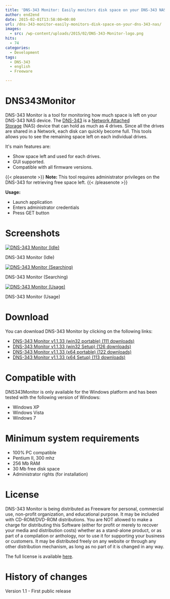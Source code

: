 ```yaml
---
title: 'DNS-343 Monitor: Easily monitors disk space on your DNS-343 NAS.'
author: end2end
date: 2015-02-01T13:58:08+00:00
url: /dns-343-monitor-easily-monitors-disk-space-on-your-dns-343-nas/
images:
  - src: /wp-content/uploads/2015/02/DNS-343-Monitor-logo.png
hits:
  - 74
categories:
  - Development
tags:
  - DNS-343
  - english
  - Freeware

---
```

# DNS343Monitor

DNS-343 Monitor is a tool for monitoring how much space is left on your DNS-343 NAS device.
The [DNS-343](http://www.google.com/?q=dns-343) is a [Network Attached Storage](http://en.wikipedia.org/wiki/Network-attached_storage)&nbsp;(NAS)&nbsp;device that can hold as much as 4 drives. Since all the drives are shared in a Network, each disk can quickly become full. This tools allows you to see the remaining space left on each individual drives.

It's main features are:

  * Show space left and used for each drives.
  * GUI supported.
  * Compatible with all firmware versions.

{{< pleasenote >}}
  **Note:** This tool requires administrator privileges on the DNS-343 for retrieving free space left.
{{< /pleasenote >}}


**Usage:**

* Launch application
* Enters administrator credentials
* Press GET button

# Screenshots

[![DNS-343 Monitor (Idle)](/wp-content/uploads/2015/02/DNS-343-Monitor-Idle.png)](/wp-content/uploads/2015/02/DNS-343-Monitor-Idle.png)

DNS-343 Monitor (Idle)

[![DNS-343 Monitor (Searching)](/wp-content/uploads/2015/02/DNS-343-Monitor-Searching.png)](/wp-content/uploads/2015/02/DNS-343-Monitor-Searching.png)

DNS-343 Monitor (Searching)

[![DNS-343 Monitor (Usage)](/wp-content/uploads/2015/02/DNS-343-Monitor-Usage.png)](/wp-content/uploads/2015/02/DNS-343-Monitor-Usage.png)

DNS-343 Monitor (Usage)

# Download

You can download DNS-343 Monitor by clicking on the following links:

* [ DNS-343 Monitor v1.1.33 (win32 portable) (111 downloads) ](http://www.end2endzone.com/download/675/ "Version 1.1.33")
* [ DNS-343 Monitor v1.1.33 (win32 Setup) (126 downloads) ](http://www.end2endzone.com/download/672/ "Version 1.1.33")
* [ DNS-343 Monitor v1.1.33 (x64 portable) (122 downloads) ](http://www.end2endzone.com/download/670/ "Version 1.1.33")
* [ DNS-343 Monitor v1.1.33 (x64 Setup) (113 downloads) ](http://www.end2endzone.com/download/666/ "Version 1.1.33")

# Compatible with

DNS343Monitor is only available for the Windows platform and has been tested with the following version of Windows:

  * Windows XP
  * Windows Vista
  * Windows 7

# Minimum system requirements

  * 100% PC compatible
  * Pentium II, 300 mhz
  * 256 Mb RAM
  * 30 Mb free disk space
  * Administrator rights (for installation)

# License

DNS-343 Monitor is being distributed as Freeware for personal, commercial use, non-profit organization, and educational purpose. It may be included with CD-ROM/DVD-ROM distributions. You are NOT allowed to make a charge for distributing this Software (either for profit or merely to recover your media and distribution costs) whether as a stand-alone product, or as part of a compilation or anthology, nor to use it for supporting your business or customers. It may be distributed freely on any website or through any other distribution mechanism, as long as no part of it is changed in any way.

The full license is available [here](/wp-content/uploads/2015/02/DNS-343-Monitor-v1.1.28-EULA.htm).

# History of changes

Version 1.1 - First public release
